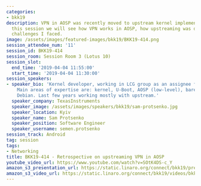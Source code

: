 ```yaml
---
categories:
- bkk19
description: VPN in AOSP was recently moved to upstream kernel implementation. In
  this session we will see how VPN works in AOSP, how upstreaming was done, and what
  challenges I faced.
image: /assets/images/featured-images/bkk19/BKK19-414.png
session_attendee_num: '11'
session_id: BKK19-414
session_room: Session Room 3 (Lotus 10)
session_slot:
  end_time: '2019-04-04 11:55:00'
  start_time: '2019-04-04 11:30:00'
session_speakers:
- speaker_bio: 'Kernel developer, working in LCG group as an assignee from TexasInstruments.
    Main areas of expertise are: kernel, U-Boot, AOSP (low-level), bare-metal firmwares,
    Debian. Last few years working mostly with upstream.'
  speaker_company: TexasInstruments
  speaker_image: /assets/images/speakers/bkk19/sam-protsenko.jpg
  speaker_location: Kyiv
  speaker_name: Sam Protsenko
  speaker_position: Software Engineer
  speaker_username: semen.protsenko
session_track: Android
tag: session
tags:
- Networking
title: BKK19-414 - Retrospective on upstreaming VPN in AOSP
youtube_video_url: https://www.youtube.com/watch?v=SOtK4DS-c_Y
amazon_s3_presentation_url: https://static.linaro.org/connect/bkk19/presentations/bkk19-414.pdf
amazon_s3_video_url: https://static.linaro.org/connect/bkk19/videos/bkk19-414.mp4
---
```

